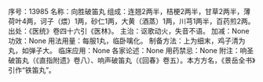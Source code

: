 序号：13985
名称：向胜破笛丸
组成：连翘2两半，桔梗2两半，甘草2两半，薄荷叶4两，诃子（煨）1两，砂仁1两，大黄（酒蒸）1两，川芎1两半，百药煎2两。
出处：《医统》卷四十六引《医林》。
主治：讴歌动火，失音不语。
加减：None
功效：None
用法用量：每服1丸，临卧噙化。
制备方法：上为细末，鸡子清为丸，如弹子大。
临床应用：None
各家论述：None
用药禁忌：None
附注：响圣破笛丸（《直指附遗》卷八）、响声破笛丸（《回春》卷五）。本方方名，《景岳全书》引作“铁笛丸”。
